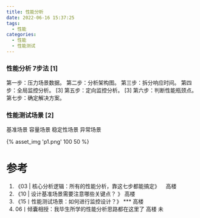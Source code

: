 ```yaml
---
title: 性能分析
date: 2022-06-16 15:37:25
tags:
  - 性能
categories:
  - 性能  
  - 性能测试
---
```


<p></p>
<!-- more -->


### 性能分析 7步法 [1]

第一步：压力场景数据。
第二步：分析架构图。
第三步：拆分响应时间。
第四步：全局监控分析。 [3]
第五步：定向监控分析。 [3]
第六步：判断性能瓶颈点。
第七步：确定解决方案。


###  性能测试场景 [2]

基准场景
容量场景
稳定性场景
异常场景

{% asset_img  'p1.png'   100  50 %}


# 参考
1. 《03 | 核心分析逻辑：所有的性能分析，靠这七步都能搞定》    高楼
2. 《10 | 设计基准场景需要注意哪些关键点？ 》 高楼
3. 《15丨性能测试场景：如何进行监控设计？》  ***  高楼 
101. 06丨倾囊相授：我毕生所学的性能分析思路都在这里了   高楼 未

